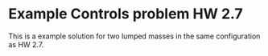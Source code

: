 # Example Controls problem HW 2.7
This is a example solution for two lumped masses in the same configuration as HW 
2.7.

